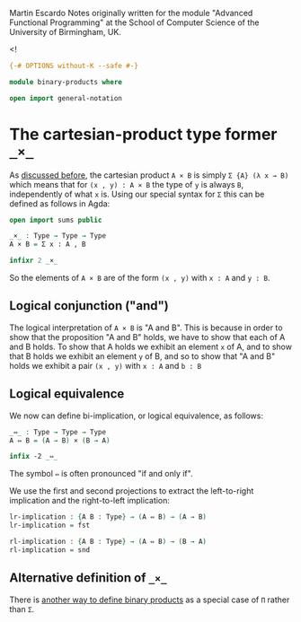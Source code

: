 
Martin Escardo
Notes originally written for the module "Advanced Functional Programming"
at the School of Computer Science of the University of Birmingham, UK.


<!
```agda
{-# OPTIONS without-K --safe #-}

module binary-products where

open import general-notation
```
>
# The cartesian-product type former `_×_`

As [discussed before](sums.lagda.md), the cartesian product `A × B` is simply `Σ {A} (λ x → B)` which means that for `(x , y) : A × B` the type of `y` is always `B`, independently of what `x` is. Using our special syntax for `Σ` this can be defined as follows in Agda:
```agda
open import sums public

_×_ : Type → Type → Type
A × B = Σ x ꞉ A , B

infixr 2 _×_
```
So the elements of `A × B` are of the form `(x , y)` with `x : A` and `y : B`.

## Logical conjunction ("and")

The logical interpretation of `A × B` is "A and B". This is because in order to show that the proposition "A and B" holds, we have to show that each of A and B holds. To show that A holds we exhibit an element `x` of A, and to show that B holds we exhibit an element `y` of B, and so to show that "A and B" holds we exhibit a pair `(x , y)` with `x : A` and `b : B`

## Logical equivalence

We now can define bi-implication, or logical equivalence, as follows:
```agda
_⇔_ : Type → Type → Type
A ⇔ B = (A → B) × (B → A)

infix -2 _⇔_
```
The symbol `⇔` is often pronounced "if and only if".

We use the first and second projections to extract the left-to-right implication and the right-to-left implication:
```agda
lr-implication : {A B : Type} → (A ⇔ B) → (A → B)
lr-implication = fst

rl-implication : {A B : Type} → (A ⇔ B) → (B → A)
rl-implication = snd
```

## Alternative definition of `_×_`

There is [another way to define binary products](binary-products-as-products.lagda.md) as a special case of `Π` rather than `Σ`.
